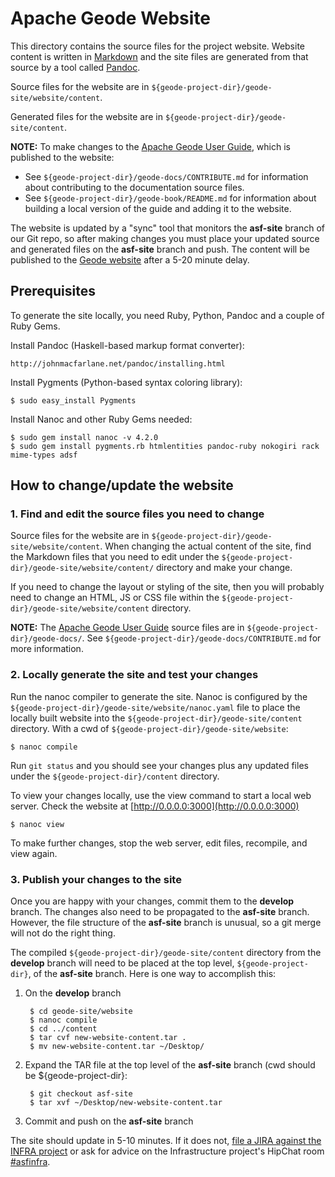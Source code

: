 # Apache Geode Website

This directory contains the source files for the project website. Website content is written in [Markdown](https://help.github.com/articles/markdown-basics) and the site files are generated from that source by a tool called [Pandoc](http://johnmacfarlane.net/pandoc).

Source files for the website are in `${geode-project-dir}/geode-site/website/content`.

Generated files for the website are in `${geode-project-dir}/geode-site/content`.

**NOTE:** To make changes to the [Apache Geode User Guide](http://geode.apache.org/docs/), which is published to the website:

- See `${geode-project-dir}/geode-docs/CONTRIBUTE.md` for information about contributing to the documentation source files.
- See `${geode-project-dir}/geode-book/README.md` for information about building a local version of the guide and adding it to the website.

The website is updated by a "sync" tool that monitors the __asf-site__ branch 
of our Git repo, so after making changes you must place your updated source
and generated files on the __asf-site__ branch and push.
The content will be published to the
[Geode website](http://geode.apache.org) after a 5-20 minute delay.

## Prerequisites

To generate the site locally, you need Ruby, Python, Pandoc and a couple of Ruby Gems.

Install Pandoc (Haskell-based markup format converter):

    http://johnmacfarlane.net/pandoc/installing.html

Install Pygments (Python-based syntax coloring library):

    $ sudo easy_install Pygments

Install Nanoc and other Ruby Gems needed:

    $ sudo gem install nanoc -v 4.2.0
    $ sudo gem install pygments.rb htmlentities pandoc-ruby nokogiri rack mime-types adsf

## How to change/update the website

### 1. Find and edit the source files you need to change

Source files for the website are in
``${geode-project-dir}/geode-site/website/content``.
When changing the actual content of the site, find the Markdown files that you
need to edit under the `${geode-project-dir}/geode-site/website/content/`
directory and make your change.

If you need to change the layout or styling of the site,
then you will probably need to change an HTML, JS or CSS file 
within the ``${geode-project-dir}/geode-site/website/content`` directory.

**NOTE:** The [Apache Geode User Guide](http://geode.apache.org/docs/guide/About_Geode.html) source files are in `${geode-project-dir}/geode-docs/`. See `${geode-project-dir}/geode-docs/CONTRIBUTE.md` for more information.

### 2. Locally generate the site and test your changes

Run the nanoc compiler to generate the site.
Nanoc is configured by the
``${geode-project-dir}/geode-site/website/nanoc.yaml``
file to place the locally built website into the
``${geode-project-dir}/geode-site/content`` directory.
With a cwd of ``${geode-project-dir}/geode-site/website``:

    $ nanoc compile
Run ``git status`` and you should see your changes plus any updated files
under the ``${geode-project-dir}/content`` directory.

To view your changes locally, use the view command to start a local web server. Check the website at [http://0.0.0.0:3000](http://0.0.0.0:3000)

    $ nanoc view

To make further changes, stop the web server, edit files, recompile, and view again.

### 3. Publish your changes to the site    

Once you are happy with your changes, commit them to the __develop__ branch.
The changes also need to be propagated to the __asf-site__ branch.
However, the file structure of the __asf-site__ branch is unusual, so a
git merge will not do the right thing.

The compiled ``${geode-project-dir}/geode-site/content`` directory 
from the __develop__ branch will need to be placed at the 
top level, ``${geode-project-dir}``, of the __asf-site__ branch.
Here is one way to accomplish this:

1. On the __develop__ branch

        $ cd geode-site/website
        $ nanoc compile
        $ cd ../content
        $ tar cvf new-website-content.tar .
        $ mv new-website-content.tar ~/Desktop/

2. Expand the TAR file at the top level of the __asf-site__ branch (cwd should be ${geode-project-dir}:

        $ git checkout asf-site
        $ tar xvf ~/Desktop/new-website-content.tar

3. Commit and push on the __asf-site__ branch

The site should update in 5-10 minutes. If it does not, [file a JIRA against the INFRA project](https://issues.apache.org/jira/browse/INFRA) or ask for advice on the Infrastructure project's HipChat room [#asfinfra](https://www.hipchat.com/g4P84gemn).
